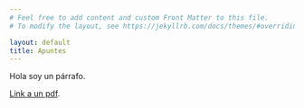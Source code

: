 ```yaml
---
# Feel free to add content and custom Front Matter to this file.
# To modify the layout, see https://jekyllrb.com/docs/themes/#overriding-theme-defaults

layout: default
title: Apuntes
---
```


Hola soy un párrafo. 

[Link a un pdf](ejemplo.pdf).